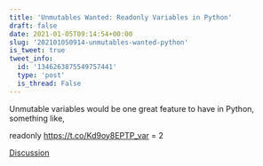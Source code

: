 ```yaml
---
title: 'Unmutables Wanted: Readonly Variables in Python'
draft: false
date: 2021-01-05T09:14:54+00:00
slug: '202101050914-unmutables-wanted-python'
is_tweet: true
tweet_info:
  id: '1346263875549757441'
  type: 'post'
  is_thread: False
---
```




Unmutable variables would be one great feature to have in Python, something like,

readonly <https://t.co/Kd9oy8EPTP_var> = 2

[Discussion](https://x.com/sytelus/status/1346263875549757441)
